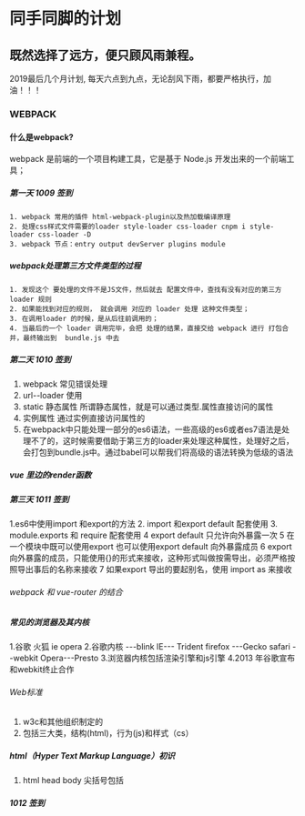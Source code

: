 # 同手同脚的计划
## 既然选择了远方，便只顾风雨兼程。
2019最后几个月计划,
每天六点到九点，无论刮风下雨，都要严格执行，加油！！！
### WEBPACK
#### 什么是webpack?
webpack 是前端的一个项目构建工具，它是基于 Node.js 开发出来的一个前端工具；
##### 第一天 1009 签到
    1. webpack 常用的插件 html-webpack-plugin以及热加载编译原理
    2. 处理css样式文件需要的loader style-loader css-loader cnpm i style-loader css-loader -D
    3. webpack 节点：entry output devServer plugins module
 ##### webpack处理第三方文件类型的过程
 ```
 1. 发现这个 要处理的文件不是JS文件，然后就去 配置文件中，查找有没有对应的第三方 loader 规则
 2. 如果能找到对应的规则， 就会调用 对应的 loader 处理 这种文件类型；
 3. 在调用loader 的时候，是从后往前调用的；
 4. 当最后的一个 loader 调用完毕，会把 处理的结果，直接交给 webpack 进行 打包合并，最终输出到  bundle.js 中去
 ```

##### 第二天 1010 签到
  1. webpack 常见错误处理
  2. url--loader 使用
  3. static 静态属性 所谓静态属性，就是可以通过类型.属性直接访问的属性
  4. 实例属性 通过实例直接访问属性的
  5. 在webpack中只能处理一部分的es6语法，一些高级的es6或者es7语法是处理不了的，这时候需要借助于第三方的loader来处理这种属性，处理好之后，会打包到bundle.js中。通过babel可以帮我们将高级的语法转换为低级的语法
  ##### vue 里边的render函数
##### 第三天 1011 签到
 1.es6中使用import 和export的方法
 2. import 和export default 配套使用
 3. module.exports 和 require 配套使用
 4 export default 只允许向外暴露一次
 5 在一个模块中既可以使用export 也可以使用export default 向外暴露成员
 6 export 向外暴露的成员，只能使用{}的形式来接收，这种形式叫做按需导出，必须严格按照导出事后的名称来接收
 7 如果export 导出的要起别名，使用 import as 来接收
 
 ###### webpack 和 vue-router 的结合
 
 ##### 常见的浏览器及其内核
 1.谷歌 火狐 ie  opera 
 2.谷歌内核 ---blink  IE--- Trident firefox ---Gecko  safari --webkit Opera---Presto
 3.浏览器内核包括渲染引擎和js引擎
 4.2013 年谷歌宣布和webkit终止合作
 
 
 ###### Web标准
 1. w3c和其他组织制定的
 2. 包括三大类，结构(html)，行为(js)和样式（cs）
 
 ##### html（Hyper Text Markup Language）初识
 1. html head body 尖括号包括
 
 ##### 1012 签到
 
 
 
 
  
